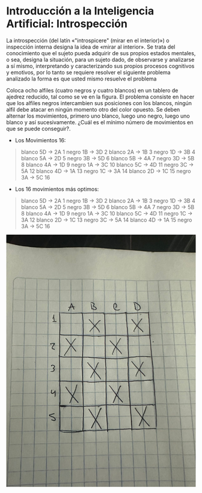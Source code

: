 # Introducción a la Inteligencia Artificial: Introspección

La introspección (del latín «"introspicere" (mirar en el interior)») o inspección interna designa la idea de «mirar al interior». Se trata del conocimiento que el sujeto pueda adquirir de sus propios estados mentales, o sea, designa la situación, para un sujeto dado, de observarse y analizarse a sí mismo, interpretando y caracterizando sus propios procesos cognitivos y emotivos, por lo tanto se requiere resolver el siguiente problema analizado la forma es que usted mismo resuelve el problema

Coloca ocho alfiles (cuatro negros y cuatro blancos) en un tablero de ajedrez reducido, tal como se ve en la figura. El problema consiste en hacer que los alfiles negros intercambien sus posiciones con los blancos, ningún alfil debe atacar en ningún momento otro del color opuesto. Se deben alternar los movimientos, primero uno blanco, luego uno negro, luego uno blanco y así sucesivamente. ¿Cuál es el mínimo número de movimientos en que se puede conseguir?.


- Los Movimientos 16:

> blanco 5D -> 2A 1
> negro  1B -> 3D 2
> blanco 2A -> 1B 3
> negro  1D -> 3B 4
> blanco 5A -> 2D 5
> negro  3B -> 5D 6
> blanco 5B -> 4A 7
> negro  3D -> 5B 8
> blanco 4A -> 1D 9
> negro  1A -> 3C 10
> blanco 5C -> 4D 11
> negro  3C -> 5A 12
> blanco 4D -> 1A 13
> negro  1C -> 3A 14
> blanco 2D -> 1C 15
> negro  3A -> 5C 16

- Los 16 movimientos más optimos:

> blanco 5D -> 2A 1
> negro  1B -> 3D 2
> blanco 2A -> 1B 3
> negro  1D -> 3B 4
> blanco 5A -> 2D 5
> negro  3B -> 5D 6
> blanco 5B -> 4A 7
> negro  3D -> 5B 8
> blanco 4A -> 1D 9
> negro  1A -> 3C 10
> blanco 5C -> 4D 11
> negro  1C -> 3A 12
> blanco 2D -> 1C 13
> negro  3C -> 5A 14
> blanco 4D -> 1A 15
> negro  3A -> 5C 16


![img](Alfiles.jpeg)